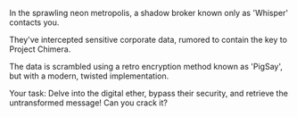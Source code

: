 In the sprawling neon metropolis, a shadow broker known only as 'Whisper' contacts you.

They've intercepted sensitive corporate data, rumored to contain the key to Project Chimera.

The data is scrambled using a retro encryption method known as 'PigSay', but with a modern, twisted implementation.

Your task: Delve into the digital ether, bypass their security, and retrieve the untransformed message! Can you crack it?
